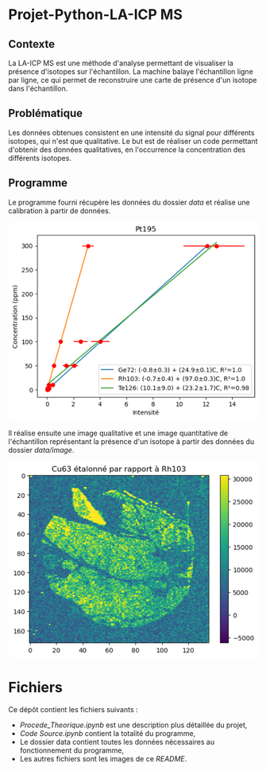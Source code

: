 # Projet-Python-LA-ICP MS

## Contexte

La LA-ICP MS est une méthode d'analyse permettant de visualiser la présence d'isotopes sur l'échantillon. La machine balaye l'échantillon ligne par ligne, ce qui permet de reconstruire une carte de présence d'un isotope dans l'échantillon. 

## Problématique 
Les données obtenues consistent en une intensité du signal pour différents isotopes, qui n'est que qualitative. Le but est de réaliser un code permettant d'obtenir des données qualitatives, en l'occurrence la concentration des différents isotopes.

## Programme

Le programme fourni récupère les données du dossier *data* et réalise une calibration à partir de données.

![Exemple de courbe de calibration](https://github.com/ABeague/Projet-Python-LA-ICPMS/blob/main/Curve_Calibration.png)

Il réalise ensuite une image qualitative et une image quantitative de l'échantillon représentant la présence d'un isotope à partir des données du dossier *data/image*.

![Image quantitative](https://github.com/ABeague/Projet-Python-LA-ICPMS/blob/main/Imshow_Concentration.png)

# Fichiers

Ce dépôt contient les fichiers suivants :
- *Procede_Theorique.ipynb* est une description plus détaillée du projet,
- *Code Source.ipynb* contient la totalité du programme,
- Le dossier data contient toutes les données nécessaires au fonctionnement du programme,
- Les autres fichiers sont les images de ce *README*.
